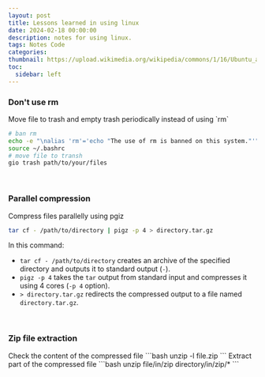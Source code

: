 ```yaml
---
layout: post
title: Lessons learned in using linux
date: 2024-02-18 00:00:00
description: notes for using linux.
tags: Notes Code
categories: 
thumbnail: https://upload.wikimedia.org/wikipedia/commons/1/16/Ubuntu_and_Ubuntu_Server_Icon.png
toc:
  sidebar: left
---
```



<h3> Don't use rm </h3>
Move file to trash and empty trash periodically instead of using `rm`

```bash
# ban rm
echo -e "\nalias 'rm'='echo "The use of rm is banned on this system."'" >> ~/.bashrc
source ~/.bashrc
# move file to transh
gio trash path/to/your/files
```

<br>
<h3> Parallel compression </h3>
Compress files parallelly using pgiz 

```bash
tar cf - /path/to/directory | pigz -p 4 > directory.tar.gz
```

In this command:
- `tar cf - /path/to/directory` creates an archive of the specified directory and outputs it to standard output (`-`).
- `pigz -p 4` takes the `tar` output from standard input and compresses it using 4 cores (`-p 4` option).
- `> directory.tar.gz` redirects the compressed output to a file named `directory.tar.gz`.

<br>
<h3> Zip file extraction </h3>
Check the content of the compressed file 
```bash
unzip -l file.zip
```
Extract part of the compressed file 
```bash
unzip file/in/zip directory/in/zip/*
```